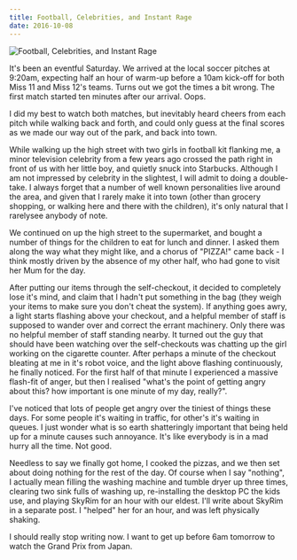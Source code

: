 ```yaml
---
title: Football, Celebrities, and Instant Rage
date: 2016-10-08
---
```


![Football, Celebrities, and Instant Rage](https://source.unsplash.com/-m88z7ily-w/1600x900)

It's been an eventful Saturday. We arrived at the local soccer pitches at 9:20am, expecting half an hour of warm-up before a 10am kick-off for both Miss 11 and Miss 12's teams. Turns out we got the times a bit wrong. The first match started ten minutes after our arrival. Oops.

I did my best to watch both matches, but inevitably heard cheers from each pitch while walking back and forth, and could only guess at the final scores as we made our way out of the park, and back into town.

While walking up the high street with two girls in football kit flanking me, a minor television celebrity from a few years ago crossed the path right in front of us with her little boy, and quietly snuck into Starbucks. Although I am not impressed by celebrity in the slightest, I will admit to doing a double-take. I always forget that a number of well known personalities live around the area, and given that I rarely make it into town (other than grocery shopping, or walking here and there with the children), it's only natural that I rarelysee anybody of note.

We continued on up the high street to the supermarket, and bought a number of things for the children to eat for lunch and dinner. I asked them along the way what they might like, and a chorus of "PIZZA!" came back - I think mostly driven by the absence of my other half, who had gone to visit her Mum for the day.

After putting our items through the self-checkout, it decided to completely lose it's mind, and claim that I hadn't put something in the bag (they weigh your items to make sure you don't cheat the system). If anything goes awry, a light starts flashing above your checkout, and a helpful member of staff is supposed to wander over and correct the errant machinery. Only there was no helpful member of staff standing nearby. It turned out the guy that should have been watching over the self-checkouts was chatting up the girl working on the cigarette counter. After perhaps a minute of the checkout bleating at me in it's robot voice, and the light above flashing continuously, he finally noticed. For the first half of that minute I experienced a massive flash-fit of anger, but then I realised "what's the point of getting angry about this? how important is one minute of my day, really?".

I've noticed that lots of people get angry over the tiniest of things these days. For some people it's waiting in traffic, for other's it's waiting in queues. I just wonder what is so earth shatteringly important that being held up for a minute causes such annoyance. It's like everybody is in a mad hurry all the time. Not good.

Needless to say we finally got home, I cooked the pizzas, and we then set about doing nothing for the rest of the day. Of course when I say "nothing", I actually mean filling the washing machine and tumble dryer up three times, clearing two sink fulls of washing up, re-installing the desktop PC the kids use, and playing SkyRim for an hour with our eldest. I'll write about SkyRim in a separate post. I "helped" her for an hour, and was left physically shaking.

I should really stop writing now. I want to get up before 6am tomorrow to watch the Grand Prix from Japan.
